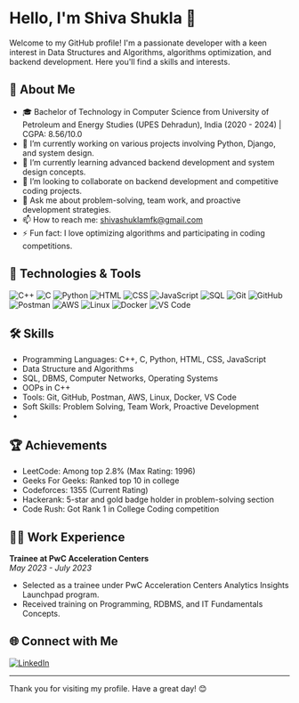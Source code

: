 # Hello, I'm Shiva Shukla 👋

Welcome to my GitHub profile! I'm a passionate developer with a keen interest in Data Structures and Algorithms, algorithms optimization, and backend development. Here you'll find a skills and interests.

## 📘 About Me

- 🎓 Bachelor of Technology in Computer Science from University of Petroleum and Energy Studies (UPES Dehradun), India (2020 - 2024) | CGPA: 8.56/10.0
- 🔭 I’m currently working on various projects involving Python, Django, and system design.
- 🌱 I’m currently learning advanced backend development and system design concepts.
- 👯 I’m looking to collaborate on backend development and competitive coding projects.
- 💬 Ask me about problem-solving, team work, and proactive development strategies.
- 📫 How to reach me: [shivashuklamfk@gmail.com](mailto:shivashuklamfk@gmail.com)
- ⚡ Fun fact: I love optimizing algorithms and participating in coding competitions.

## 🔧 Technologies & Tools

![C++](https://img.shields.io/badge/-C++-333333?style=flat&logo=c%2B%2B)
![C](https://img.shields.io/badge/-C-333333?style=flat&logo=c)
![Python](https://img.shields.io/badge/-Python-333333?style=flat&logo=python)
![HTML](https://img.shields.io/badge/-HTML-333333?style=flat&logo=html5)
![CSS](https://img.shields.io/badge/-CSS-333333?style=flat&logo=css3)
![JavaScript](https://img.shields.io/badge/-JavaScript-333333?style=flat&logo=javascript)
![SQL](https://img.shields.io/badge/-SQL-333333?style=flat&logo=sqlite)
![Git](https://img.shields.io/badge/-Git-333333?style=flat&logo=git)
![GitHub](https://img.shields.io/badge/-GitHub-333333?style=flat&logo=github)
![Postman](https://img.shields.io/badge/-Postman-333333?style=flat&logo=postman)
![AWS](https://img.shields.io/badge/-AWS-333333?style=flat&logo=amazon-aws)
![Linux](https://img.shields.io/badge/-Linux-333333?style=flat&logo=linux)
![Docker](https://img.shields.io/badge/-Docker-333333?style=flat&logo=docker)
![VS Code](https://img.shields.io/badge/-VS%20Code-333333?style=flat&logo=visual-studio-code)

## 🛠 Skills

- Programming Languages: C++, C, Python, HTML, CSS, JavaScript
- Data Structure and Algorithms
- SQL, DBMS, Computer Networks, Operating Systems
- OOPs in C++
- Tools: Git, GitHub, Postman, AWS, Linux, Docker, VS Code
- Soft Skills: Problem Solving, Team Work, Proactive Development
- 
## 🏆 Achievements

- LeetCode: Among top 2.8% (Max Rating: 1996)
- Geeks For Geeks: Ranked top 10 in college
- Codeforces: 1355 (Current Rating)
- Hackerank: 5-star and gold badge holder in problem-solving section
- Code Rush: Got Rank 1 in College Coding competition

## 🧑‍💼 Work Experience

**Trainee at PwC Acceleration Centers**  
*May 2023 - July 2023*  
- Selected as a trainee under PwC Acceleration Centers Analytics Insights Launchpad program.
- Received training on Programming, RDBMS, and IT Fundamentals Concepts.

## 🌐 Connect with Me

[![LinkedIn](https://img.shields.io/badge/-LinkedIn-0077B5?style=flat&logo=LinkedIn&logoColor=white)](https://www.linkedin.com/in/shiva-shukla-873295243/)


---

Thank you for visiting my profile. Have a great day! 😊
